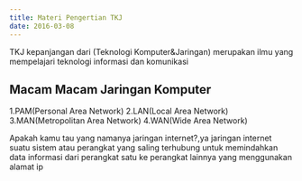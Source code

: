 ```yaml
---
title: Materi Pengertian TKJ
date: 2016-03-08
---
```


TKJ kepanjangan dari (Teknologi Komputer&Jaringan) merupakan ilmu yang mempelajari teknologi informasi dan komunikasi 

Macam Macam Jaringan Komputer
---
1.PAM(Personal Area Network)
2.LAN(Local Area Network)
3.MAN(Metropolitan Area Network)
4.WAN(Wide Area Network)

Apakah kamu tau yang namanya jaringan internet?,ya jaringan internet suatu sistem atau perangkat yang saling terhubung untuk memindahkan data informasi dari perangkat satu ke perangkat lainnya yang menggunakan alamat ip